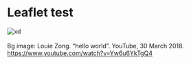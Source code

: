 # Leaflet test
![xd](leaflet-qs-preview.gif)
<br></br>
Bg image: Louie Zong. “hello world”. YouTube, 30 March 2018. https://www.youtube.com/watch?v=Yw6u6YkTgQ4
